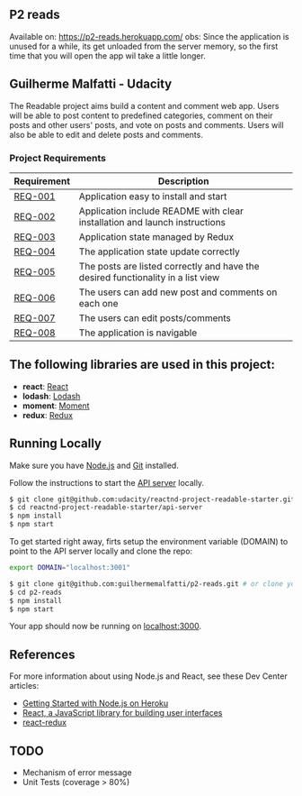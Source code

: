 ## P2 reads

Available on: https://p2-reads.herokuapp.com/
obs: Since the application is unused for a while, its get unloaded from the server memory, so the first time that you will open the app wil take a little longer.

## Guilherme Malfatti - Udacity

The Readable project aims build a content and comment web app. Users will be able to post content to predefined categories, comment on their posts and other users' posts, and vote on posts and comments. Users will also be able to edit and delete posts and comments.

### Project Requirements

| Requirement | Description
| ------ | ------
| [REQ-001](#install) |  Application easy to install and start |
| [REQ-002](#readme) |  Application include README with clear installation and launch instructions |
| [REQ-003](#redux) | Application state managed by Redux |
| [REQ-004](#state) | The application state update correctly |
| [REQ-005](#posts) | The posts are listed correctly and have the desired functionality in a list view |
| [REQ-006](#users) | The users can add new post and comments on each one |
| [REQ-007](#edit) | The users can edit posts/comments |
| [REQ-008](#app) | The application is navigable |

## The following libraries are used in this project:

- **react**: [React](https://reactjs.org/)
- **lodash**: [Lodash](https://lodash.com/)
- **moment**: [Moment](http://momentjs.com/)
- **redux**: [Redux](https://redux.js.org/)

## Running Locally

Make sure you have [Node.js](http://nodejs.org/) and [Git](https://git-scm.com/) installed.

Follow the instructions to start the [API server](https://github.com/udacity/reactnd-project-readable-starter) locally.

```sh
$ git clone git@github.com:udacity/reactnd-project-readable-starter.git # or clone your own fork
$ cd reactnd-project-readable-starter/api-server
$ npm install
$ npm start
```

To get started right away, firts setup the environment variable (DOMAIN) to point to the API server locally and clone the repo:

```sh
export DOMAIN="localhost:3001"
```

```sh
$ git clone git@github.com:guilhermemalfatti/p2-reads.git # or clone your own fork
$ cd p2-reads
$ npm install
$ npm start
```

Your app should now be running on [localhost:3000](http://localhost:3000/).

## References

For more information about using Node.js and React, see these Dev Center articles:

- [Getting Started with Node.js on Heroku](https://devcenter.heroku.com/articles/getting-started-with-nodejs)
- [React, a JavaScript library for building user interfaces](https://reactjs.org/tutorial/tutorial.html)
- [react-redux](https://redux.js.org/basics/usagewithreact)

## TODO
- Mechanism of error message
- Unit Tests (coverage > 80%)

